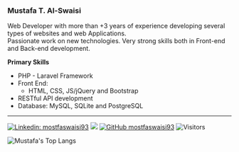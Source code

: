 <h3>Mustafa T. Al-Swaisi</h3>
<p>
Web Developer with more than +3 years of experience developing several types of websites and web Applications. <br/>  Passionate work on new technologies. Very strong skills both in Front-end and Back-end development.
</p>

<b>Primary Skills</b>

<ul>
  <li>PHP - Laravel Framework</li>
  <li>Front End:
  <ul>
    <li>HTML, CSS, JS/jQuery and Bootstrap</li>
  </ul>
  </li>
  <li>RESTful API development</li>
  <li>Database: MySQL, SQLite and PostgreSQL</li>
</ul>

<hr>

[![Linkedin: mostfaswaisi93](https://img.shields.io/badge/-mostfaswaisi93-blue?style=flat-square&logo=Linkedin&logoColor=white&link=https://www.linkedin.com/in/mostfaswaisi93/)](https://www.linkedin.com/in/mostfaswaisi93/)
[![](https://img.shields.io/badge/Gmail-mostfaswaisi93-red)](mailto:mostfaswaisi93@gmail.com)
[![GitHub mostfaswaisi93](https://img.shields.io/github/followers/mostfaswaisi93?label=follow&style=social)](https://github.com/mostfaswaisi93)
![Visitors](https://visitor-badge.laobi.icu/badge?page_id=mostfaswaisi93.mostfaswaisi93)

![Mustafa's Top Langs](https://github-readme-stats.vercel.app/api/top-langs/?username=mostfaswaisi93&layout=compact)
